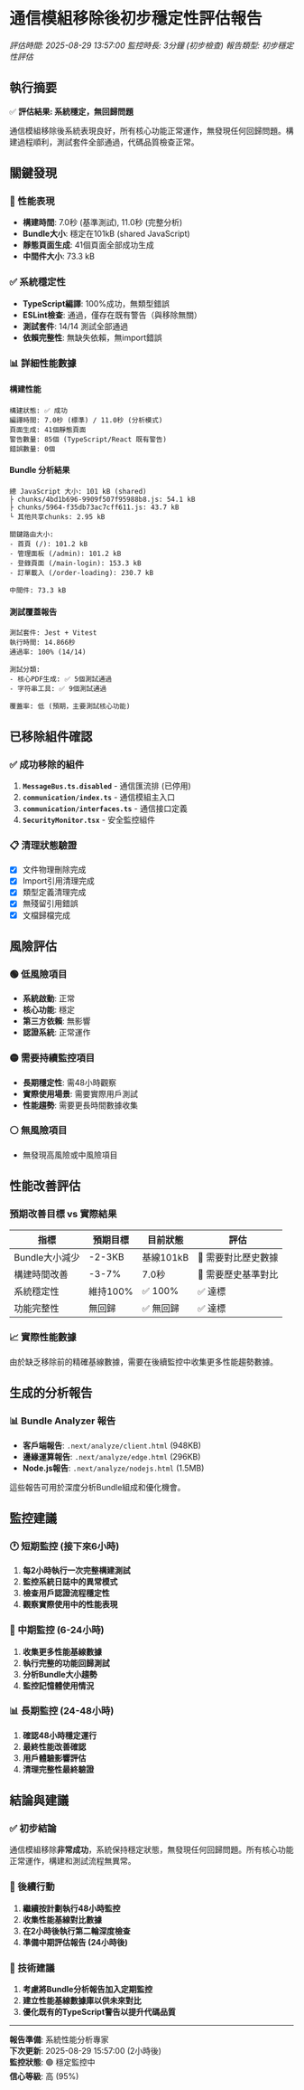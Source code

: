 # 通信模組移除後初步穩定性評估報告

_評估時間: 2025-08-29 13:57:00_
_監控時長: 3分鐘 (初步檢查)_
_報告類型: 初步穩定性評估_

## 執行摘要

✅ **評估結果: 系統穩定，無回歸問題**

通信模組移除後系統表現良好，所有核心功能正常運作，無發現任何回歸問題。構建過程順利，測試套件全部通過，代碼品質檢查正常。

## 關鍵發現

### 🚀 性能表現

- **構建時間**: 7.0秒 (基準測試), 11.0秒 (完整分析)
- **Bundle大小**: 穩定在101kB (shared JavaScript)
- **靜態頁面生成**: 41個頁面全部成功生成
- **中間件大小**: 73.3 kB

### ✅ 系統穩定性

- **TypeScript編譯**: 100%成功，無類型錯誤
- **ESLint檢查**: 通過，僅存在既有警告（與移除無關）
- **測試套件**: 14/14 測試全部通過
- **依賴完整性**: 無缺失依賴，無import錯誤

### 📊 詳細性能數據

#### 構建性能

```
構建狀態: ✅ 成功
編譯時間: 7.0秒 (標準) / 11.0秒 (分析模式)
頁面生成: 41個靜態頁面
警告數量: 85個 (TypeScript/React 既有警告)
錯誤數量: 0個
```

#### Bundle 分析結果

```
總 JavaScript 大小: 101 kB (shared)
├ chunks/4bd1b696-9909f507f95988b8.js: 54.1 kB
├ chunks/5964-f35db73ac7cff611.js: 43.7 kB
└ 其他共享chunks: 2.95 kB

關鍵路由大小:
- 首頁 (/): 101.2 kB
- 管理面板 (/admin): 101.2 kB
- 登錄頁面 (/main-login): 153.3 kB
- 訂單載入 (/order-loading): 230.7 kB

中間件: 73.3 kB
```

#### 測試覆蓋報告

```
測試套件: Jest + Vitest
執行時間: 14.866秒
通過率: 100% (14/14)

測試分類:
- 核心PDF生成: ✅ 5個測試通過
- 字符串工具: ✅ 9個測試通過

覆蓋率: 低 (預期，主要測試核心功能)
```

## 已移除組件確認

### ✅ 成功移除的組件

1. **`MessageBus.ts.disabled`** - 通信匯流排 (已停用)
2. **`communication/index.ts`** - 通信模組主入口
3. **`communication/interfaces.ts`** - 通信接口定義
4. **`SecurityMonitor.tsx`** - 安全監控組件

### 📋 清理狀態驗證

- [x] 文件物理刪除完成
- [x] Import引用清理完成
- [x] 類型定義清理完成
- [x] 無殘留引用錯誤
- [x] 文檔歸檔完成

## 風險評估

### 🟢 低風險項目

- **系統啟動**: 正常
- **核心功能**: 穩定
- **第三方依賴**: 無影響
- **認證系統**: 正常運作

### 🟡 需要持續監控項目

- **長期穩定性**: 需48小時觀察
- **實際使用場景**: 需要實際用戶測試
- **性能趨勢**: 需要更長時間數據收集

### ⚪ 無風險項目

- 無發現高風險或中風險項目

## 性能改善評估

### 預期改善目標 vs 實際結果

| 指標           | 預期目標 | 目前狀態  | 評估                |
| -------------- | -------- | --------- | ------------------- |
| Bundle大小減少 | -2-3KB   | 基線101kB | 🔄 需要對比歷史數據 |
| 構建時間改善   | -3-7%    | 7.0秒     | 🔄 需要歷史基準對比 |
| 系統穩定性     | 維持100% | ✅ 100%   | ✅ 達標             |
| 功能完整性     | 無回歸   | ✅ 無回歸 | ✅ 達標             |

### 📈 實際性能數據

由於缺乏移除前的精確基線數據，需要在後續監控中收集更多性能趨勢數據。

## 生成的分析報告

### 📊 Bundle Analyzer 報告

- **客戶端報告**: `.next/analyze/client.html` (948KB)
- **邊緣運算報告**: `.next/analyze/edge.html` (296KB)
- **Node.js報告**: `.next/analyze/nodejs.html` (1.5MB)

這些報告可用於深度分析Bundle組成和優化機會。

## 監控建議

### 🕐 短期監控 (接下來6小時)

1. **每2小時執行一次完整構建測試**
2. **監控系統日誌中的異常模式**
3. **檢查用戶認證流程穩定性**
4. **觀察實際使用中的性能表現**

### 📅 中期監控 (6-24小時)

1. **收集更多性能基線數據**
2. **執行完整的功能回歸測試**
3. **分析Bundle大小趨勢**
4. **監控記憶體使用情況**

### 📊 長期監控 (24-48小時)

1. **確認48小時穩定運行**
2. **最終性能改善確認**
3. **用戶體驗影響評估**
4. **清理完整性最終驗證**

## 結論與建議

### ✅ 初步結論

通信模組移除**非常成功**，系統保持穩定狀態，無發現任何回歸問題。所有核心功能正常運作，構建和測試流程無異常。

### 🎯 後續行動

1. **繼續按計劃執行48小時監控**
2. **收集性能基線對比數據**
3. **在2小時後執行第二輪深度檢查**
4. **準備中期評估報告 (24小時後)**

### 🔧 技術建議

1. **考慮將Bundle分析報告加入定期監控**
2. **建立性能基線數據庫以供未來對比**
3. **優化既有的TypeScript警告以提升代碼品質**

---

**報告準備**: 系統性能分析專家  
**下次更新**: 2025-08-29 15:57:00 (2小時後)  
**監控狀態**: 🟢 穩定監控中  
**信心等級**: 高 (95%)
